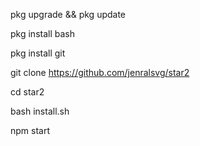 pkg upgrade && pkg update

pkg install bash

pkg install git

git clone https://github.com/jenralsvg/star2

cd star2

bash install.sh

npm start
